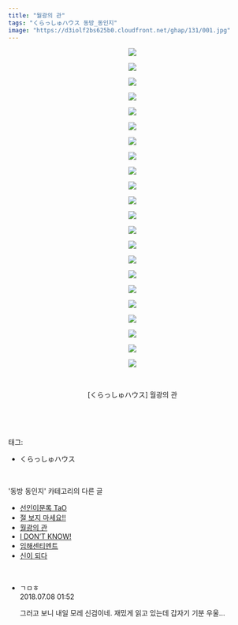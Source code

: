 ```yaml
---
title: "월광의 관"
tags: "くらっしゅハウス 동방_동인지"
image: "https://d3iolf2bs625b0.cloudfront.net/ghap/131/001.jpg"
---
```

<div class="article">
<p style="text-align: center; clear: none; float: none;"><img src="{{ site.imgserver3 }}/ghap/131/001.jpg"/></p>
<p style="text-align: center; clear: none; float: none;"><img src="{{ site.imgserver3 }}/ghap/131/002.jpg"/></p>
<p style="text-align: center; clear: none; float: none;"><img src="{{ site.imgserver3 }}/ghap/131/003.jpg"/></p>
<p style="text-align: center; clear: none; float: none;"><img src="{{ site.imgserver3 }}/ghap/131/004.jpg"/></p>
<p style="text-align: center; clear: none; float: none;"><img src="{{ site.imgserver3 }}/ghap/131/005.jpg"/></p>
<p style="text-align: center; clear: none; float: none;"><img src="{{ site.imgserver3 }}/ghap/131/006.jpg"/></p>
<p style="text-align: center; clear: none; float: none;"><img src="{{ site.imgserver3 }}/ghap/131/007.jpg"/></p>
<p style="text-align: center; clear: none; float: none;"><img src="{{ site.imgserver3 }}/ghap/131/008.jpg"/></p>
<p style="text-align: center; clear: none; float: none;"><img src="{{ site.imgserver3 }}/ghap/131/009.jpg"/></p>
<p style="text-align: center; clear: none; float: none;"><img src="{{ site.imgserver3 }}/ghap/131/010.jpg"/></p>
<p style="text-align: center; clear: none; float: none;"><img src="{{ site.imgserver3 }}/ghap/131/011.jpg"/></p>
<p style="text-align: center; clear: none; float: none;"><img src="{{ site.imgserver3 }}/ghap/131/012.jpg"/></p>
<p style="text-align: center; clear: none; float: none;"><img src="{{ site.imgserver3 }}/ghap/131/013.jpg"/></p>
<p style="text-align: center; clear: none; float: none;"><img src="{{ site.imgserver3 }}/ghap/131/014.jpg"/></p>
<p style="text-align: center; clear: none; float: none;"><img src="{{ site.imgserver3 }}/ghap/131/015.jpg"/></p>
<p style="text-align: center; clear: none; float: none;"><img src="{{ site.imgserver3 }}/ghap/131/016.jpg"/></p>
<p style="text-align: center; clear: none; float: none;"><img src="{{ site.imgserver3 }}/ghap/131/017.jpg"/></p>
<p style="text-align: center; clear: none; float: none;"><img src="{{ site.imgserver3 }}/ghap/131/018.jpg"/></p>
<p style="text-align: center; clear: none; float: none;"><img src="{{ site.imgserver3 }}/ghap/131/019.jpg"/></p>
<p style="text-align: center; clear: none; float: none;"><img src="{{ site.imgserver3 }}/ghap/131/020.jpg"/></p>
<p style="text-align: center; clear: none; float: none;"><img src="{{ site.imgserver3 }}/ghap/131/021.jpg"/></p>
<p style="text-align: center; clear: none; float: none;"><img src="{{ site.imgserver3 }}/ghap/131/022.jpg"/></p>
<p style="text-align: center; clear: none; float: none;"><br/></p>
<p style="text-align: center; clear: none; float: none;">[くらっしゅハウス] 월광의 관</p>
<p><br/></p>
</div><br/>
<div class="tagTrail">
<p>태그: </p>
<ul>
<li>くらっしゅハウス</li>
</ul>
</div><br/>
<div class="another">
<p>'동방 동인지' 카테고리의 다른 글</p>
<ul>
<li><a href="/ghap_133">선인이문록 TaO</a></li>
<li><a href="/ghap_132">절 보지 마세요!!</a></li>
<li><a href="/ghap_131">월광의 관</a></li>
<li><a href="/ghap_130">I DON’T KNOW!</a></li>
<li><a href="/ghap_129">임해센티멘트</a></li>
<li><a href="/ghap_128">신이 되다</a></li>
</ul>
</div><br/>
<div class="cb_module cb_fluid">
<div class="cb_wrt cb_profile">
<div class="comment">
<ul>
<li class="cb_thumb_off" id="comment15282129">
<div class="cb_comment_area">
<div class="cb_info_area">
<div class="cb_section">
<span class="cb_nick_name">ㄱㅁㅎ</span>
</div>
<div class="cb_section">
<span class="cb_date">2018.07.08 01:52 </span>
</div>
</div>
<div class="cb_dsc_comment">
<p class="cb_dsc">
											그러고 보니 내일 모레 신검이네. 재밌게 읽고 있는데 갑자기 기분 우울...
										</p>
</div>
</div></li>
</ul>
</div>
</div><!-- commentList close -->
</div><br/>
